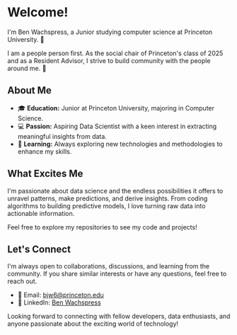 # Welcome! 

I'm Ben Wachspress, a Junior studying computer science at Princeton University. 🐅 

I am a people person first. As the social chair of Princeton's class of 2025 and as a Resident Advisor, I strive to build community with the people around me. 🚀

## About Me

- 🎓 **Education:** Junior at Princeton University, majoring in Computer Science.
- 💻 **Passion:** Aspiring Data Scientist with a keen interest in extracting meaningful insights from data.
- 🌱 **Learning:** Always exploring new technologies and methodologies to enhance my skills.

## What Excites Me

I'm passionate about data science and the endless possibilities it offers to unravel patterns, make predictions, and derive insights. From coding algorithms to building predictive models, I love turning raw data into actionable information.

Feel free to explore my repositories to see my code and projects!

## Let's Connect

I'm always open to collaborations, discussions, and learning from the community. If you share similar interests or have any questions, feel free to reach out.

- 📧 Email: [bjw6@princeton.edu](mailto:bjw6@princeton.edu)
- 💼 LinkedIn: [Ben Wachspress](https://www.linkedin.com/in/benwachspress/)

Looking forward to connecting with fellow developers, data enthusiasts, and anyone passionate about the exciting world of technology!

